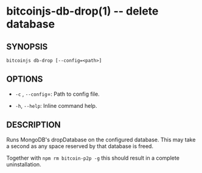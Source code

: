 bitcoinjs-db-drop(1) -- delete database
=======================================

## SYNOPSIS

    bitcoinjs db-drop [--config=<path>]

## OPTIONS

  * `-c` <file>, `--config`=<file>:
    Path to config file.

  * `-h`, `--help`:
    Inline command help.

## DESCRIPTION

Runs MongoDB's dropDatabase on the configured database. This may take
a second as any space reserved by that database is freed.

Together with `npm rm bitcoin-p2p -g` this should result in a complete
uninstallation.

